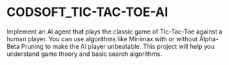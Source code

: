 # CODSOFT_TIC-TAC-TOE-AI
Implement an Al agent that plays the classic game of Tic-Tac-Toe against a human player. You can use algorithms like Minimax with or without Alpha-Beta Pruning to make the Al player unbeatable. This project will help you understand game theory and basic search algorithms.
